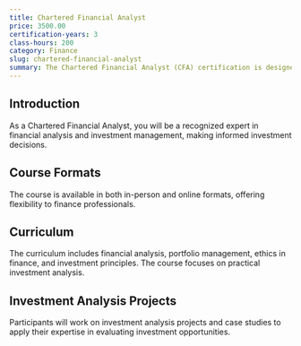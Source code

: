 ```yaml
---
title: Chartered Financial Analyst
price: 3500.00
certification-years: 3
class-hours: 200
category: Finance
slug: chartered-financial-analyst
summary: The Chartered Financial Analyst (CFA) certification is designed for professionals in the finance and investment industry. This comprehensive course covers financial analysis, portfolio management, and investment principles. It equips candidates with the skills needed to excel in financial analysis and investment management.
---
```


## Introduction

As a Chartered Financial Analyst, you will be a recognized expert in financial analysis and investment management, making informed investment decisions.

## Course Formats

The course is available in both in-person and online formats, offering flexibility to finance professionals.

## Curriculum

The curriculum includes financial analysis, portfolio management, ethics in finance, and investment principles. The course focuses on practical investment analysis.

## Investment Analysis Projects

Participants will work on investment analysis projects and case studies to apply their expertise in evaluating investment opportunities.

